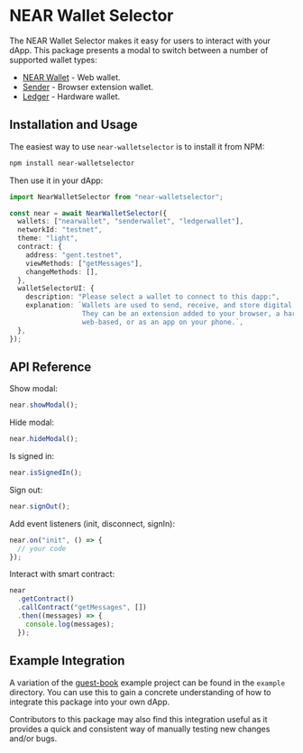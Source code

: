 # NEAR Wallet Selector

The NEAR Wallet Selector makes it easy for users to interact with your dApp. This package presents a modal to switch between a number of supported wallet types:

- [NEAR Wallet](https://wallet.near.org/) - Web wallet.
- [Sender](https://chrome.google.com/webstore/detail/sender-wallet/epapihdplajcdnnkdeiahlgigofloibg) - Browser extension wallet.
- [Ledger](https://www.ledger.com/) - Hardware wallet.

## Installation and Usage

The easiest way to use `near-walletselector` is to install it from NPM:

```bash
npm install near-walletselector
```

Then use it in your dApp:

```ts
import NearWalletSelector from "near-walletselector";

const near = await NearWalletSelector({
  wallets: ["nearwallet", "senderwallet", "ledgerwallet"],
  networkId: "testnet",
  theme: "light",
  contract: {
    address: "gent.testnet",
    viewMethods: ["getMessages"],
    changeMethods: [],
  },
  walletSelectorUI: {
    description: "Please select a wallet to connect to this dapp:",
    explanation: `Wallets are used to send, receive, and store digital assets. There are different types of wallets. 
                  They can be an extension added to your browser, a hardware device plugged into your computer, 
                  web-based, or as an app on your phone.`,
  },
});
```

## API Reference

Show modal:

```ts
near.showModal();
```

Hide modal:

```ts
near.hideModal();
```

Is signed in:

```ts
near.isSignedIn();
```

Sign out:

```ts
near.signOut();
```

Add event listeners (init, disconnect, signIn):

```ts
near.on("init", () => {
  // your code
});
```

Interact with smart contract:

```ts
near
  .getContract()
  .callContract("getMessages", [])
  .then((messages) => {
    console.log(messages);
  });
```

## Example Integration

A variation of the [guest-book](https://github.com/near-examples/guest-book/) example project can be found in the `example` directory. You can use this to gain a concrete understanding of how to integrate this package into your own dApp.

Contributors to this package may also find this integration useful as it provides a quick and consistent way of manually testing new changes and/or bugs.
